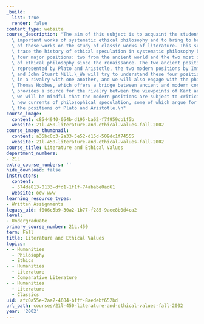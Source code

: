 ```yaml
---
_build:
  list: true
  render: false
content_type: website
course_description: "The aim of this subject is to acquaint the student with some\
  \ important works of systematic ethical philosophy and to bring to bear the viewpoint\
  \ of those works on the study of classic works of literature. This subject will\
  \ trace the history of ethical speculation in systematic philosophy by identifying\
  \ four major positions: two from the ancient world and the two most important traditions\
  \ of ethical philosophy since the renaissance. The two ancient positions will be\
  \ represented by Plato and Aristotle, the two modern positions by Immanuel Kant\
  \ and John Stuart Mill.\_We will try to understand these four positions as engaged\
  \ in a rivalry with one another, and we will also engage with the philosophy of\
  \ Thomas Hobbes, which offers a bridge between ancient and modern conceptions and\
  \ provides a source for the rivalry between the viewpoints of Kant and Mill.\_Further,\
  \ we will be mindful that the modern positions are subject to criticism today by\
  \ new currents of philosophical speculation, some of which argue for a return to\
  \ the positions of Plato and Aristotle.\n"
course_image:
  content: c8544940-054b-d195-ba62-f7f959cb1f5b
  website: 21l-450-literature-and-ethical-values-fall-2002
course_image_thumbnail:
  content: a35bc0c3-2a33-5e52-d15d-509dc1f74555
  website: 21l-450-literature-and-ethical-values-fall-2002
course_title: Literature and Ethical Values
department_numbers:
- 21L
extra_course_numbers: ''
hide_download: false
instructors:
  content:
  - 574de813-0133-dfd1-1f1f-74ababe0ad61
  website: ocw-www
learning_resource_types:
- Written Assignments
legacy_uid: f006c5b9-30a2-1b77-f285-9aee8b0d4ca2
level:
- Undergraduate
primary_course_number: 21L.450
term: Fall
title: Literature and Ethical Values
topics:
- - Humanities
  - Philosophy
  - Ethics
- - Humanities
  - Literature
  - Comparative Literature
- - Humanities
  - Literature
  - Classics
uid: afc0a55e-2aa2-4604-bfff-8aedebf652bd
url_path: courses/21l-450-literature-and-ethical-values-fall-2002
year: '2002'
---
```

